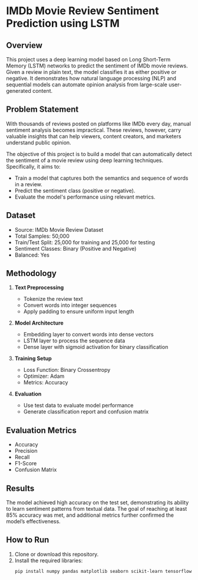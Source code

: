 # IMDb Movie Review Sentiment Prediction using LSTM

## Overview
This project uses a deep learning model based on Long Short-Term Memory (LSTM) networks to predict the sentiment of IMDb movie reviews. Given a review in plain text, the model classifies it as either positive or negative. It demonstrates how natural language processing (NLP) and sequential models can automate opinion analysis from large-scale user-generated content.

## Problem Statement
With thousands of reviews posted on platforms like IMDb every day, manual sentiment analysis becomes impractical. These reviews, however, carry valuable insights that can help viewers, content creators, and marketers understand public opinion.

The objective of this project is to build a model that can automatically detect the sentiment of a movie review using deep learning techniques. Specifically, it aims to:

- Train a model that captures both the semantics and sequence of words in a review.
- Predict the sentiment class (positive or negative).
- Evaluate the model's performance using relevant metrics.

## Dataset
- Source: IMDb Movie Review Dataset
- Total Samples: 50,000
- Train/Test Split: 25,000 for training and 25,000 for testing
- Sentiment Classes: Binary (Positive and Negative)
- Balanced: Yes

## Methodology

1. **Text Preprocessing**
   - Tokenize the review text
   - Convert words into integer sequences
   - Apply padding to ensure uniform input length

2. **Model Architecture**
   - Embedding layer to convert words into dense vectors
   - LSTM layer to process the sequence data
   - Dense layer with sigmoid activation for binary classification

3. **Training Setup**
   - Loss Function: Binary Crossentropy
   - Optimizer: Adam
   - Metrics: Accuracy

4. **Evaluation**
   - Use test data to evaluate model performance
   - Generate classification report and confusion matrix

## Evaluation Metrics

- Accuracy
- Precision
- Recall
- F1-Score
- Confusion Matrix

## Results
The model achieved high accuracy on the test set, demonstrating its ability to learn sentiment patterns from textual data. The goal of reaching at least 85% accuracy was met, and additional metrics further confirmed the model’s effectiveness.

## How to Run

1. Clone or download this repository.
2. Install the required libraries:
   ```bash
   pip install numpy pandas matplotlib seaborn scikit-learn tensorflow
